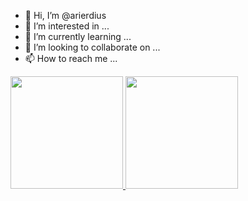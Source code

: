 - 👋 Hi, I’m @arierdius
- 👀 I’m interested in ...
- 🌱 I’m currently learning ...
- 💞️ I’m looking to collaborate on ...
- 📫 How to reach me ...

<!---
septriputraw/septriputraw is a ✨ special ✨ repository because its `README.md` (this file) appears on your GitHub profile.
You can click the Preview link to take a look at your changes.
--->

<p align="left">
<a href="https://github.com/arierdius">
  <img height="180em" src="https://github-readme-stats-eight-theta.vercel.app/api?username=arierdius&show_icons=true&theme=algolia&include_all_commits=true&count_private=true"/>
  <img height="180em" src="https://github-readme-stats-eight-theta.vercel.app/api/top-langs/?username=arierdius&layout=compact&langs_count=8&theme=algolia"/>
</a>
</p>
